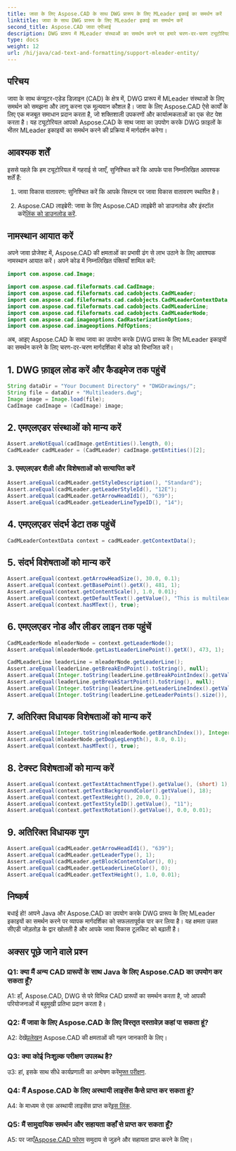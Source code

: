 ```yaml
---
title: जावा के लिए Aspose.CAD के साथ DWG प्रारूप के लिए MLeader इकाई का समर्थन करें
linktitle: जावा के साथ DWG प्रारूप के लिए MLeader इकाई का समर्थन करें
second_title: Aspose.CAD जावा एपीआई
description: DWG प्रारूप में MLeader संस्थाओं का समर्थन करने पर हमारे चरण-दर-चरण ट्यूटोरियल के साथ जावा के लिए Aspose.CAD की शक्ति को अनलॉक करें।
type: docs
weight: 12
url: /hi/java/cad-text-and-formatting/support-mleader-entity/
---
```

## परिचय

जावा के साथ कंप्यूटर-एडेड डिज़ाइन (CAD) के क्षेत्र में, DWG प्रारूप में MLeader संस्थाओं के लिए समर्थन को समझना और लागू करना एक मूल्यवान कौशल है। जावा के लिए Aspose.CAD ऐसे कार्यों के लिए एक मजबूत समाधान प्रदान करता है, जो शक्तिशाली उपकरणों और कार्यात्मकताओं का एक सेट पेश करता है। यह ट्यूटोरियल आपको Aspose.CAD के साथ जावा का उपयोग करके DWG फ़ाइलों के भीतर MLeader इकाइयों का समर्थन करने की प्रक्रिया में मार्गदर्शन करेगा।

## आवश्यक शर्तें

इससे पहले कि हम ट्यूटोरियल में गहराई से जाएँ, सुनिश्चित करें कि आपके पास निम्नलिखित आवश्यक शर्तें हैं:

1. जावा विकास वातावरण: सुनिश्चित करें कि आपके सिस्टम पर जावा विकास वातावरण स्थापित है।

2.  Aspose.CAD लाइब्रेरी: जावा के लिए Aspose.CAD लाइब्रेरी को डाउनलोड और इंस्टॉल करें[लिंक को डाउनलोड करें](https://releases.aspose.com/cad/java/).

## नामस्थान आयात करें

अपने जावा प्रोजेक्ट में, Aspose.CAD की क्षमताओं का प्रभावी ढंग से लाभ उठाने के लिए आवश्यक नामस्थान आयात करें। अपने कोड में निम्नलिखित पंक्तियाँ शामिल करें:

```java
import com.aspose.cad.Image;

import com.aspose.cad.fileformats.cad.CadImage;
import com.aspose.cad.fileformats.cad.cadobjects.CadMLeader;
import com.aspose.cad.fileformats.cad.cadobjects.CadMLeaderContextData;
import com.aspose.cad.fileformats.cad.cadobjects.CadMLeaderLine;
import com.aspose.cad.fileformats.cad.cadobjects.CadMLeaderNode;
import com.aspose.cad.imageoptions.CadRasterizationOptions;
import com.aspose.cad.imageoptions.PdfOptions;

```

अब, आइए Aspose.CAD के साथ जावा का उपयोग करके DWG प्रारूप के लिए MLeader इकाइयों का समर्थन करने के लिए चरण-दर-चरण मार्गदर्शिका में कोड को विभाजित करें।

## 1. DWG फ़ाइल लोड करें और कैडइमेज तक पहुंचें

```java
String dataDir = "Your Document Directory" + "DWGDrawings/";
String file = dataDir + "Multileaders.dwg";
Image image = Image.load(file);
CadImage cadImage = (CadImage) image;
```

## 2. एमएलएडर संस्थाओं को मान्य करें

```java
Assert.areNotEqual(cadImage.getEntities().length, 0);
CadMLeader cadMLeader = (CadMLeader) cadImage.getEntities()[2];
```

### 3. एमएलएडर शैली और विशेषताओं को सत्यापित करें

```java
Assert.areEqual(cadMLeader.getStyleDescription(), "Standard");
Assert.areEqual(cadMLeader.getLeaderStyleId(), "12E");
Assert.areEqual(cadMLeader.getArrowHeadId1(), "639");
Assert.areEqual(cadMLeader.getLeaderLineTypeID(), "14");
```

## 4. एमएलएडर संदर्भ डेटा तक पहुंचें

```java
CadMLeaderContextData context = cadMLeader.getContextData();
```

## 5. संदर्भ विशेषताओं को मान्य करें

```java
Assert.areEqual(context.getArrowHeadSize(), 30.0, 0.1);
Assert.areEqual(context.getBasePoint().getX(), 481, 1);
Assert.areEqual(context.getContentScale(), 1.0, 0.01);
Assert.areEqual(context.getDefaultText().getValue(), "This is multileader with huge text\\P{\\H1.5x;6666666666666666666666666666\\P}bbbbbbbbbbbbbbbbbbbbbbbbbbbbbbbbbbb");
Assert.areEqual(context.hasMText(), true);
```

## 6. एमएलएडर नोड और लीडर लाइन तक पहुंचें

```java
CadMLeaderNode mleaderNode = context.getLeaderNode();
Assert.areEqual(mleaderNode.getLastLeaderLinePoint().getX(), 473, 1);

CadMLeaderLine leaderLine = mleaderNode.getLeaderLine();
Assert.areEqual(leaderLine.getBreakEndPoint().toString(), null);
Assert.areEqual(Integer.toString(leaderLine.getBreakPointIndex().getValue()), Integer.toString(0));
Assert.areEqual(leaderLine.getBreakStartPoint().toString(), null);
Assert.areEqual(Integer.toString(leaderLine.getLeaderLineIndex().getValue()), Integer.toString(0));
Assert.areEqual(Integer.toString(leaderLine.getLeaderPoints().size()), Integer.toString(4));
```

## 7. अतिरिक्त विधायक विशेषताओं को मान्य करें

```java
Assert.areEqual(Integer.toString(mleaderNode.getBranchIndex()), Integer.toString(0));
Assert.areEqual(mleaderNode.getDogLegLength(), 8.0, 0.1);
Assert.areEqual(context.hasMText(), true);
```

## 8. टेक्स्ट विशेषताओं को मान्य करें

```java
Assert.areEqual(context.getTextAttachmentType().getValue(), (short) 1);
Assert.areEqual(context.getTextBackgroundColor().getValue(), 18);
Assert.areEqual(context.getTextHeight(), 20.0, 0.1);
Assert.areEqual(context.getTextStyleID().getValue(), "11");
Assert.areEqual(context.getTextRotation().getValue(), 0.0, 0.01);
```

## 9. अतिरिक्त विधायक गुण

```java
Assert.areEqual(cadMLeader.getArrowHeadId1(), "639");
Assert.areEqual(cadMLeader.getLeaderType(), 1);
Assert.areEqual(cadMLeader.getBlockContentColor(), 0);
Assert.areEqual(cadMLeader.getLeaderLineColor(), 0);
Assert.areEqual(cadMLeader.getTextHeight(), 1.0, 0.01);
```

## निष्कर्ष

बधाई हो! आपने Java और Aspose.CAD का उपयोग करके DWG प्रारूप के लिए MLeader इकाइयों का समर्थन करने पर व्यापक मार्गदर्शिका को सफलतापूर्वक पार कर लिया है। यह क्षमता उन्नत सीएडी जोड़तोड़ के द्वार खोलती है और आपके जावा विकास टूलकिट को बढ़ाती है।

## अक्सर पूछे जाने वाले प्रश्न

### Q1: क्या मैं अन्य CAD प्रारूपों के साथ Java के लिए Aspose.CAD का उपयोग कर सकता हूँ?

A1: हाँ, Aspose.CAD, DWG से परे विभिन्न CAD प्रारूपों का समर्थन करता है, जो आपकी परियोजनाओं में बहुमुखी प्रतिभा प्रदान करता है।

### Q2: मैं जावा के लिए Aspose.CAD के लिए विस्तृत दस्तावेज़ कहां पा सकता हूं?

 A2: देखें[प्रलेखन](https://reference.aspose.com/cad/java/) Aspose.CAD की क्षमताओं की गहन जानकारी के लिए।

### Q3: क्या कोई निःशुल्क परीक्षण उपलब्ध है?

 उ3: हां, इसके साथ सीधे कार्यप्रणाली का अन्वेषण करें[मुफ्त परीक्षण](https://releases.aspose.com/).

### Q4: मैं Aspose.CAD के लिए अस्थायी लाइसेंस कैसे प्राप्त कर सकता हूं?

A4: के माध्यम से एक अस्थायी लाइसेंस प्राप्त करें[इस लिंक](https://purchase.aspose.com/temporary-license/).

### Q5: मैं सामुदायिक समर्थन और सहायता कहाँ से प्राप्त कर सकता हूँ?

A5: पर जाएँ[Aspose.CAD फोरम](https://forum.aspose.com/c/cad/19) समुदाय से जुड़ने और सहायता प्राप्त करने के लिए।